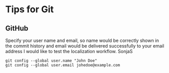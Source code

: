 Tips for Git
============

GitHub
------

Specify your user name and email, so name would be correctly shown in the commit history and email would be delivered successfully to your email address
I would like to test the localization workflow. SonjaS

```
git config --global user.name "John Doe"
git config --global user.email johedoe@example.com
```
